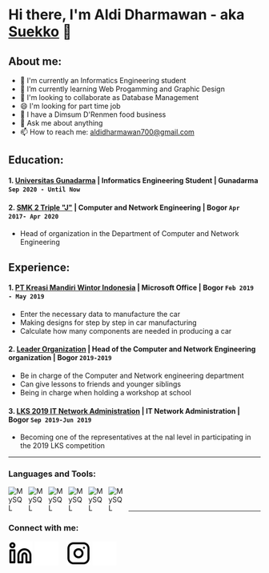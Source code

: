 # Hi there, I'm Aldi Dharmawan - aka [Suekko](https://www.instagram.com/dharmawan.aldi/) 👋
## About me:
- 🔭 I'm currently an Informatics Engineering student
- 🌱 I’m currently learning Web Progamming and Graphic Design
- 👯 I'm looking to collaborate as Database Management
- 😄 I'm looking for part time job
- 🏮 I have a Dimsum D'Renmen food business
- 💬 Ask me about anything
- 📫 How to reach me: aldidharmawan700@gmail.com

## Education:

#### 1. [Universitas Gunadarma](https://gunadarma.ac.id/) | Informatics Engineering Student | Gunadarma `Sep 2020 - Until Now`
   
 #### 2. [SMK 2 Triple "J"](http://smk2tj.mysch.id/) | Computer and Network Engineering | Bogor `Apr 2017- Apr 2020`
   - Head of organization in the Department of Computer and Network Engineering

## Experience:
#### 1. [PT Kreasi Mandiri Wintor Indonesia](https://www.kmwi-astra.com/) | Microsoft Office | Bogor `Feb 2019 - May 2019`
   - Enter the necessary data to manufacture the car 
   - Making designs for step by step in car manufacturing
   - Calculate how many components are needed in producing a car
#### 2. [Leader Organization]() | Head of the Computer and Network Engineering organization | Bogor `2019-2019`
   - Be in charge of the Computer and Network engineering department 
   - Can give lessons to friends and younger siblings
   - Being in charge when holding a workshop at school
#### 3. [LKS 2019 IT Network Administration]() | IT Network Administration | Bogor `Sep 2019-Jun 2019`
   - Becoming one of the representatives at the nal level in participating in the 2019 LKS competition
---

### Languages and Tools:

[<img align="left" alt="MySQL" width="30px" src="https://cdn.jsdelivr.net/gh/devicons/devicon/icons/mysql/mysql-original.svg" style="padding-right:10px;" />][webdev]
[<img align="left" alt="MySQL" width="30px" src="https://upload.wikimedia.org/wikipedia/commons/thumb/6/61/HTML5_logo_and_wordmark.svg/2048px-HTML5_logo_and_wordmark.svg.png" style="padding-right:10px;" />][webdev]
[<img align="left" alt="MySQL" width="30px" src="https://upload.wikimedia.org/wikipedia/commons/thumb/6/62/CSS3_logo.svg/800px-CSS3_logo.svg.png" style="padding-right:10px;" />][webdev]
[<img align="left" alt="MySQL" width="30px" src="https://www.freepnglogos.com/uploads/javascript-png/png-javascript-badge-picture-8.png" style="padding-right:10px;" />][webdev]
[<img align="left" alt="MySQL" width="30px" src="https://upload.wikimedia.org/wikipedia/commons/thumb/9/9a/Laravel.svg/1200px-Laravel.svg.png" style="padding-right:10px;" />][webdev]
[<img align="left" alt="MySQL" width="30px" src="https://img.freepik.com/premium-vector/adobe-illustrator-software-icon_539007-181.jpg" style="padding-right:10px;" />][webdev]

<br />
<br />

---
### Connect with me:

[![website](./img/linkedin-light.svg)](https://www.linkedin.com/in/aldi-dharmawan-4b76a9221/#gh-light-mode-only)
[![website](./img/linkedin-dark.svg)](https://www.linkedin.com/in/aldi-dharmawan-4b76a9221/#gh-dark-mode-only)
&nbsp;&nbsp;
[![website](./img/instagram-light.svg)](https://www.instagram.com/dharmawan.aldi/#gh-light-mode-only)
[![website](./img/instagram-dark.svg)](https://www.instagram.com/dharmawan.aldi/#gh-dark-mode-only)



[webdev]: https://github.com/vincentwidyan/vincentwidyan
